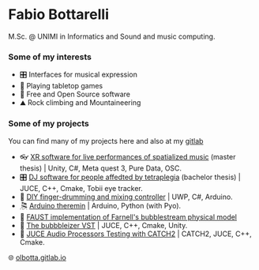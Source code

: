 # Fabio Bottarelli
M.Sc. @ UNIMI in Informatics and Sound and music computing.

### Some of my interests
- 🎛️ Interfaces for musical expression
- 🎲 Playing tabletop games
- 💾 Free and Open Source software
- ⛰️ Rock climbing and Mountaineering

### Some of my projects
You can find many of my projects here and also at my [gitlab](https://gitlab.com/olbotta)
- 👓 [XR software for live performances of spatialized music](https://gitlab.com/space-osc/) (master thesis)  |  Unity, C#, Meta quest 3, Pure Data, OSC.
- 🎛️ [DJ software for people affedted by tetraplegia](https://github.com/LIMUNIMI/DJeye) (bachelor thesis)  |  JUCE, C++, Cmake, Tobii eye tracker.
- 🥁 [DIY finger-drumming and mixing controller](https://peertube.uno/w/ou4u12PaVMLzUKqUt8aqAJ)  |  UWP, C#, Arduino.
- 🎘 [Arduino theremin](https://gitlab.com/olbotta/theremarduino/)  |  Arduino, Python (with Pyo).
- 🫧 [FAUST implementation of Farnell's bubblestream physical model](https://gitlab.com/olbotta/fabbles)
- 🫧 [The bubbbleizer VST](https://gitlab.com/olbotta/bubbblizer)  |  JUCE, C++, Cmake, Unity.
- 🧪 [JUCE Audio Processors Testing with CATCH2](https://gitlab.com/olbotta/audio-testing)  |  CATCH2, JUCE, C++, Cmake.


🌐 [olbotta.gitlab.io](https://olbotta.gitlab.io)
